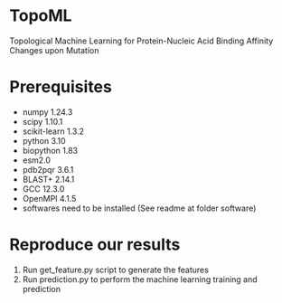 # TopoML
Topological Machine Learning for Protein-Nucleic Acid Binding Affinity Changes upon Mutation


# Prerequisites
- numpy 1.24.3
- scipy 1.10.1
- scikit-learn 1.3.2
- python 3.10
- biopython 1.83
- esm2.0
- pdb2pqr 3.6.1
- BLAST+ 2.14.1
- GCC 12.3.0
- OpenMPI 4.1.5
- softwares need to be installed (See readme at folder software)


# Reproduce our results
 1. Run get_feature.py script to generate the features
 2. Run prediction.py to perform the machine learning training and prediction
